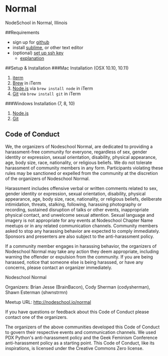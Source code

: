 # Normal
NodeSchool in Normal, Illinois

##Requirements
 - sign up for [github](https://github.com)
 - install [sublime](http://www.sublimetext.com/), or other text editor
 - (optional) [set up ssh key](https://help.github.com/articles/generating-ssh-keys/)
   - [explanation](https://youtu.be/U62S8SchxX4)

##Setup & Installation
###Mac Installation (OSX 10.10, 10.11)
 1. [iterm](https://www.iterm2.com/)
 2. [Brew](http://brew.sh/) in iTerm
 3. [Node.js](https://nodejs.org/en/) via `brew install node` in iTerm
 4. [Git](https://git-scm.com/) via `brew install git` in iTerm

###Windows Installation (7, 8, 10)
 1. [Node.js](https://nodejs.org/en/)
 2. [Git](https://git-scm.com/)

## Code of Conduct
We, the organizers of Nodeschool Normal, are dedicated to providing a harassment-free community for everyone, regardless of sex, gender identity or expression, sexual orientation, disability, physical appearance, age, body size, race, nationality, or religious beliefs. We do not tolerate harassment of community members in any form. Participants violating these rules may be sanctioned or expelled from the community at the discretion of the organizers of Nodeschool Normal.

Harassment includes offensive verbal or written comments related to sex, gender identity or expression, sexual orientation, disability, physical appearance, age, body size, race, nationality, or religious beliefs, deliberate intimidation, threats, stalking, following, harassing photography or recording, sustained disruption of talks or other events, inappropriate physical contact, and unwelcome sexual attention. Sexual language and imagery is not appropriate for any events at Nodeschool Chapter Name meetups or in any related communication channels. Community members asked to stop any harassing behavior are expected to comply immediately. Sponsors and presenters are also subject to the anti-harassment policy.

If a community member engages in harassing behavior, the organizers of Nodeschool Normal may take any action they deem appropriate, including warning the offender or expulsion from the community. If you are being harassed, notice that someone else is being harassed, or have any concerns, please contact an organizer immediately.

Nodeschool Normal

Organizers: Brian Jesse (BrainBacon), Cody Sherman (codysherman), Shawn Esterman (shwnstrmn)

Meetup URL: http://nodeschool.io/normal

If you have questions or feedback about this Code of Conduct please contact one of the organizers.

The organizers of the above communities developed this Code of Conduct to govern their respective events and communication channels. We used PDX Python's anti-harassment policy and the Geek Feminism Conference anti-harassment policy as a starting point. This Code of Conduct, like its inspirations, is licensed under the Creative Commons Zero license.
